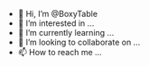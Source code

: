 - 👋 Hi, I’m @BoxyTable
- 👀 I’m interested in ...
- 🌱 I’m currently learning ...
- 💞️ I’m looking to collaborate on ...
- 📫 How to reach me ...

<!---
BoxyTable/BoxyTable is a ✨ special ✨ repository because its `README.md` (this file) appears on your GitHub profile.
You can click the Preview link to take a look at your changes.
--->
